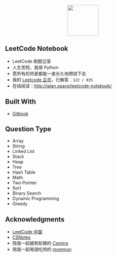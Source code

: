 <p align="center"><img width="100px" src="https://www.easyicon.net/api/resizeApi.php?id=1141865&size=128"></p>

## LeetCode Notebook

- LeetCode 刷题记录
- 人生苦短，我用 Python
- 愿所有的热爱都能一直长久地燃烧下去
- 我的 [Leetcode 主页](https://leetcode-cn.com/jalan/)，已解答：`122 / 835`
- 在线阅读：http://jalan.space/leetcode-notebook/

## Built With

- [Gitbook](https://www.gitbook.com/?t=7)

## Question Type

- Array
- String
- Linked List
- Stack
- Heap
- Tree
- Hash Table
- Math
- Two Pointer
- Sort
- Binary Search
- Dynamic Programming
- Greedy

## Acknowledgments

- [LeetCode 中国](https://leetcode-cn.com/)
- [CSNotes](https://cyc2018.github.io/CS-Notes/#/)
- 陪我一起披荆斩棘的 [Csming](https://csming1995.github.io/)
- 陪我一起喝酒吃肉的 [mymmon](https://segmentfault.com/u/mymmon)